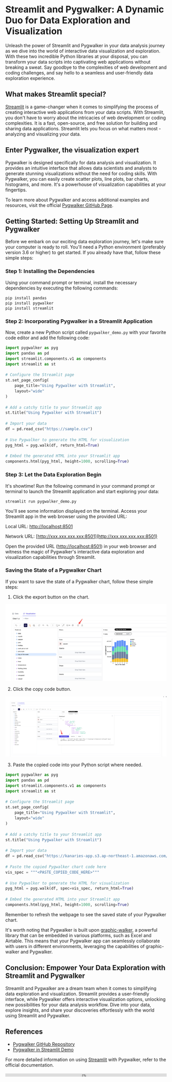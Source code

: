 # Streamlit and Pygwalker: A Dynamic Duo for Data Exploration and Visualization

Unleash the power of Streamlit and Pygwalker in your data analysis journey as we dive into the world of interactive data visualization and exploration. With these two incredible Python libraries at your disposal, you can transform your data scripts into captivating web applications without breaking a sweat. Say goodbye to the complexities of web development and coding challenges, and say hello to a seamless and user-friendly data exploration experience.

## What makes Streamlit special?

[Streamlit](https://streamlit-pygwalker.s3.us-east-005.backblazeb2.com/streamlit.html) is a game-changer when it comes to simplifying the process of creating interactive web applications from your data scripts. With Streamlit, you don't have to worry about the intricacies of web development or coding complexities. It is a fast, open-source, and free solution for building and sharing data applications. Streamlit lets you focus on what matters most - analyzing and visualizing your data.

## Enter Pygwalker, the visualization expert

Pygwalker is designed specifically for data analysis and visualization. It provides an intuitive interface that allows data scientists and analysts to generate stunning visualizations without the need for coding skills. With Pygwalker, you can easily create scatter plots, line plots, bar charts, histograms, and more. It's a powerhouse of visualization capabilities at your fingertips.

To learn more about Pygwalker and access additional examples and resources, visit the official [Pygwalker GitHub Page](https://github.com/Kanaries/pygwalker).

## Getting Started: Setting Up Streamlit and Pygwalker

Before we embark on our exciting data exploration journey, let's make sure your computer is ready to roll. You'll need a Python environment (preferably version 3.6 or higher) to get started. If you already have that, follow these simple steps:

### Step 1: Installing the Dependencies

Using your command prompt or terminal, install the necessary dependencies by executing the following commands:

```shell
pip install pandas
pip install pygwalker
pip install streamlit
```

### Step 2: Incorporating Pygwalker in a Streamlit Application

Now, create a new Python script called `pygwalker_demo.py` with your favorite code editor and add the following code:

```python
import pygwalker as pyg
import pandas as pd
import streamlit.components.v1 as components
import streamlit as st

# Configure the Streamlit page
st.set_page_config(
    page_title="Using Pygwalker with Streamlit",
    layout="wide"
)

# Add a catchy title to your Streamlit app
st.title("Using Pygwalker with Streamlit")

# Import your data
df = pd.read_csv("https://sample.csv")

# Use Pygwalker to generate the HTML for visualization
pyg_html = pyg.walk(df, return_html=True)

# Embed the generated HTML into your Streamlit app
components.html(pyg_html, height=1000, scrolling=True)
```

### Step 3: Let the Data Exploration Begin

It's showtime! Run the following command in your command prompt or terminal to launch the Streamlit application and start exploring your data:

```shell
streamlit run pygwalker_demo.py
```

You'll see some information displayed on the terminal. Access your Streamlit app in the web browser using the provided URL:

Local URL: [http://localhost:8501](http://localhost:8501)

Network URL: [http://xxx.xxx.xxx.xxx:8501](http://xxx.xxx.xxx.xxx:8501)

Open the provided URL ([http://localhost:8501](http://localhost:8501)) in your web browser and witness the magic of Pygwalker's interactive data exploration and visualization capabilities through Streamlit.

### Saving the State of a Pygwalker Chart

If you want to save the state of a Pygwalker chart, follow these simple steps:

1. Click the export button on the chart.

![Exporting Pygwalker Charts in Streamlit](https://raw.githubusercontent.com/org-ssh-2/images/main/streamlit-2.jpeg)

2. Click the copy code button.

![Copying Code with Pygwalker in Streamlit](https://raw.githubusercontent.com/org-ssh-2/images/main/streamlit-3.jpeg)

3. Paste the copied code into your Python script where needed.

```python
import pygwalker as pyg
import pandas as pd
import streamlit.components.v1 as components
import streamlit as st

# Configure the Streamlit page
st.set_page_config(
    page_title="Using Pygwalker with Streamlit",
    layout="wide"
)

# Add a catchy title to your Streamlit app
st.title("Using Pygwalker with Streamlit")

# Import your data
df = pd.read_csv("https://kanaries-app.s3.ap-northeast-1.amazonaws.com/public-datasets/bike_sharing_dc.csv")

# Paste the copied Pygwalker chart code here
vis_spec = """<PASTE_COPIED_CODE_HERE>"""

# Use Pygwalker to generate the HTML for visualization
pyg_html = pyg.walk(df, spec=vis_spec, return_html=True)

# Embed the generated HTML into your Streamlit app
components.html(pyg_html, height=1000, scrolling=True)
```

Remember to refresh the webpage to see the saved state of your Pygwalker chart.

It's worth noting that Pygwalker is built upon [graphic-walker](https://github.com/Kanaries/graphic-walker), a powerful library that can be embedded in various platforms, such as Excel and Airtable. This means that your Pygwalker app can seamlessly collaborate with users in different environments, leveraging the capabilities of graphic-walker and Pygwalker.

## Conclusion: Empower Your Data Exploration with Streamlit and Pygwalker

Streamlit and Pygwalker are a dream team when it comes to simplifying data exploration and visualization. Streamlit provides a user-friendly interface, while Pygwalker offers interactive visualization options, unlocking new possibilities for your data analysis workflow. Dive into your data, explore insights, and share your discoveries effortlessly with the world using Streamlit and Pygwalker.

## References

- [Pygwalker GitHub Repository](https://github.com/Kanaries/pygwalker)
- [Pygwalker in Streamlit Demo](https://github.com/Kanaries/pygwalker-in-streamlit)

For more detailed information on using [Streamlit](https://docs.kanaries.net/pygwalker/use-pygwalker-with-streamlit.en) with Pygwalker, refer to the official documentation.

<iframe
  src="https://docs.kanaries.net/pygwalker/use-pygwalker-with-streamlit.en"
  width="100%"
  height="10"
  frameBorder="0"
  style={{ border: 0 }}
  allowFullScreen
/>
